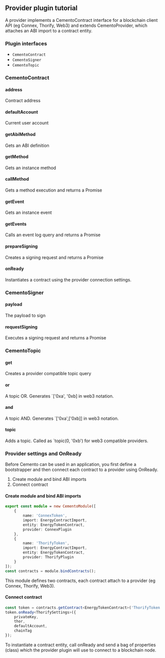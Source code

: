 ## Provider plugin tutorial

A provider implements a CementoContract interface for a blockchain client API (eg Connex, Thorify, Web3) and extends CementoProvider, which attaches an ABI import to a contract entity.

### Plugin interfaces

* `CementoContract`
* `CementoSigner`
* `CementoTopic`


### CementoContract


#### address

Contract address

#### defaultAccount

Current user account


#### getAbiMethod

Gets an ABI definition

#### getMethod

Gets an instance method

#### callMethod

Gets a method execution and returns a Promise

#### getEvent

Gets an instance event

#### getEvents

Calls an event log query and returns a Promise

#### prepareSigning

Creates a signing request and returns a Promise<CementoSigner>

#### onReady

Instantiates a contract using the provider connection settings.

### CementoSigner

#### payload

The payload to sign

#### requestSigning

Executes a signing request and returns a Promise

### CementoTopic

#### get

Creates a provider compatible topic query

#### or

A topic OR. Generates `['0xa', '0xb] in web3 notation.

#### and

A topic AND. Generates `['0xa',['0xb]] in web3 notation.

#### topic

Adds a topic. Called as `topic(0, '0xb') for web3 compatible providers.

### Provider settings and OnReady

Before Cemento can be used in an application, you first define a bootstrapper and then connect each contract to a provider using OnReady.


1. Create module and bind ABI imports
2. Connect contract

#### Create module and bind ABI imports


```typescript
export const module = new CementoModule([
    {
        name: 'ConnexToken',
        import: EnergyContractImport,
        entity: EnergyTokenContract,
        provider: ConnexPlugin
    },
    {
        name: 'ThorifyToken',
        import: EnergyContractImport,
        entity: EnergyTokenContract,
        provider: ThorifyPlugin
    }
]);
const contracts = module.bindContracts();
```

This module defines two contracts, each contract attach to a provider (eg Connex, Thorify, Web3).

#### Connect contract

```typescript
const token = contracts.getContract<EnergyTokenContract>('ThorifyToken');
token.onReady<ThorifySettings>({
    privateKey,
    thor,
    defaultAccount,
    chainTag
});
```

To instantiate a contract entity, call onReady and send a bag of properties (class) which the provider plugin will use to connect to a blockchain node.









